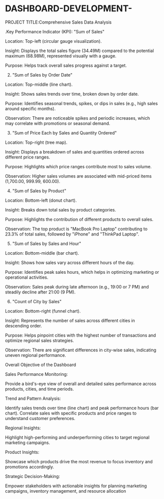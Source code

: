 # DASHBOARD-DEVELOPMENT-
PROJECT TITLE:Comprehensive Sales Data Analysis


.Key Performance Indicator (KPI): "Sum of Sales"


Location: Top-left (circular gauge visualization).


Insight: Displays the total sales figure (34.49M) compared to the potential maximum (68.98M), represented visually with a gauge.


Purpose: Helps track overall sales progress against a target.



2. "Sum of Sales by Order Date"


Location: Top-middle (line chart).


Insight: Shows sales trends over time, broken down by order date.




Purpose: Identifies seasonal trends, spikes, or dips in sales (e.g., high sales around specific 
months).



Observation: There are noticeable spikes and periodic increases, which may correlate with promotions or seasonal demand.



3. "Sum of Price Each by Sales and Quantity Ordered"


Location: Top-right (tree map).


Insight: Displays a breakdown of sales and quantities ordered across different price ranges.


Purpose: Highlights which price ranges contribute most to sales volume.


Observation: Higher sales volumes are associated with mid-priced items (1,700.00, 999.99, 600.00).


4. "Sum of Sales by Product"


Location: Bottom-left (donut chart).


Insight: Breaks down total sales by product categories.


Purpose: Highlights the contribution of different products to overall sales.


Observation: The top product is "MacBook Pro Laptop" contributing to 23.3% of total sales, followed by "iPhone" and "ThinkPad Laptop".



5. "Sum of Sales by Sales and Hour"


Location: Bottom-middle (bar chart).


Insight: Shows how sales vary across different hours of the day.


Purpose: Identifies peak sales hours, which helps in optimizing marketing or operational activities.


Observation: Sales peak during late afternoon (e.g., 19:00 or 7 PM) and steadily decline after 21:00 (9 PM).


6. "Count of City by Sales"


Location: Bottom-right (funnel chart).


Insight: Represents the number of sales across different cities in descending order.


Purpose: Helps pinpoint cities with the highest number of transactions and optimize regional sales strategies.


Observation: There are significant differences in city-wise sales, indicating uneven regional performance.


Overall Objective of the Dashboard


Sales Performance Monitoring:

Provide a bird's-eye view of overall and detailed sales performance across products, cities, and time periods.


Trend and Pattern Analysis:


Identify sales trends over time (line chart) and peak performance hours (bar chart).
Correlate sales with specific products and price ranges to understand customer preferences.


Regional Insights:

Highlight high-performing and underperforming cities to target regional marketing campaigns.



Product Insights:

Showcase which products drive the most revenue to focus inventory and promotions accordingly.


Strategic Decision-Making:

Empower stakeholders with actionable insights for planning marketing campaigns, inventory management, and resource allocation




